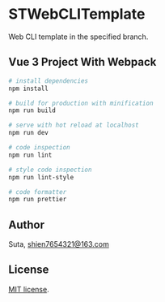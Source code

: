 # STWebCLITemplate

Web CLI template in the specified branch.

## Vue 3 Project With Webpack

```bash
# install dependencies
npm install

# build for production with minification
npm run build

# serve with hot reload at localhost
npm run dev

# code inspection
npm run lint

# style code inspection
npm run lint-style

# code formatter
npm run prettier
```

## Author

Suta, shien7654321@163.com

## License

[mit]: https://opensource.org/licenses/MIT

[MIT license][mit].
